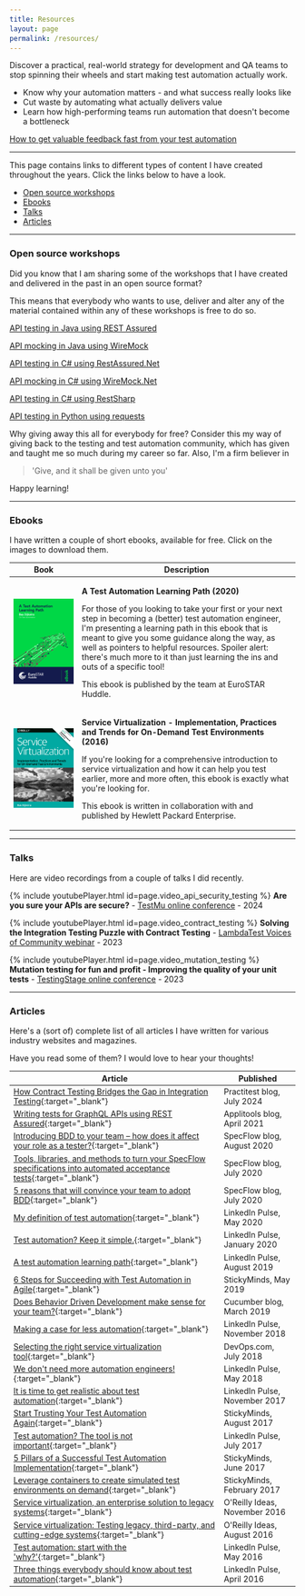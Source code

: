 ```yaml
---
title: Resources
layout: page
permalink: /resources/
---
```

<section>
    <p>Discover a practical, real-world strategy for development and QA teams to stop spinning their wheels and start making test automation actually work.</p>
    <p><ul><li>Know why your automation matters - and what success really looks like</li><li>Cut waste by automating what actually delivers value</li><li>Learn how high-performing teams run automation that doesn't become a bottleneck</li></ul></p>
</section>
<section>
    <a href="https://learn.ontestautomation.com" class="btn btn--primary" target="_blank">How to get valuable feedback fast from your test automation</a>
</section>

<hr/>

This page contains links to different types of content I have created throughout the years. Click the links below to have a look.

* [Open source workshops](#workshops)
* [Ebooks](#ebooks)
* [Talks](#talks)
* [Articles](#articles)

<hr/>

### <a name="workshops"></a>Open source workshops

Did you know that I am sharing some of the workshops that I have created and delivered in the past in an open source format?

This means that everybody who wants to use, deliver and alter any of the material contained within any of these workshops is free to do so.

<p><a href="https://github.com/basdijkstra/rest-assured-workshop" target="_blank" rel="noopener noreferrer" class="btn btn--primary">API testing in Java using REST Assured</a></p>

<p><a href="https://github.com/basdijkstra/wiremock-workshop" target="_blank" rel="noopener noreferrer" class="btn btn--primary">API mocking in Java using WireMock</a></p>

<p><a href="https://github.com/basdijkstra/rest-assured-net-workshop" target="_blank" rel="noopener noreferrer" class="btn btn--primary">API testing in C# using RestAssured.Net</a></p>

<p><a href="https://github.com/basdijkstra/wiremock-net-workshop" target="_blank" rel="noopener noreferrer" class="btn btn--primary">API mocking in C# using WireMock.Net</a></p>

<p><a href="https://github.com/basdijkstra/restsharp-workshop" target="_blank" rel="noopener noreferrer" class="btn btn--primary">API testing in C# using RestSharp</a></p>

<p><a href="https://github.com/basdijkstra/requests-workshop" target="_blank" rel="noopener noreferrer" class="btn btn--primary">API testing in Python using requests</a></p>

Why giving away this all for everybody for free? Consider this my way of giving back to the testing and test automation community, which has given and taught me so much during my career so far. Also, I'm a firm believer in

> 'Give, and it shall be given unto you'

Happy learning!

<hr/>

### <a name="ebooks"></a>Ebooks

I have written a couple of short ebooks, available for free. Click on the images to download them.

| Book                                                                                                                                                                                                                                                                                                                                                                                                                                                                                                                | Description                                                                                                                                                                                                                                                                                                                                                                                                                                                                                             |
|---------------------------------------------------------------------------------------------------------------------------------------------------------------------------------------------------------------------------------------------------------------------------------------------------------------------------------------------------------------------------------------------------------------------------------------------------------------------------------------------------------------------|---------------------------------------------------------------------------------------------------------------------------------------------------------------------------------------------------------------------------------------------------------------------------------------------------------------------------------------------------------------------------------------------------------------------------------------------------------------------------------------------------------|
| <a href="https://huddle.eurostarsoftwaretesting.com/resources/test-automation/a-test-automation-learning-path/" target="_blank"><img src="images/ebook_ta.png"/></a>                                                                                                                                                                                                                                                                                                                                                | <p style="font-weight: bold">A Test Automation Learning Path (2020)</p><p>For those of you looking to take your first or your next step in becoming a (better) test automation engineer, I'm presenting a learning path in this ebook that is meant to give you some guidance along the way, as well as pointers to helpful resources. Spoiler alert: there's much more to it than just learning the ins and outs of a specific tool!</p><p>This ebook is published by the team at EuroSTAR Huddle.</p> |
| <a href="files/sv_ebook.pdf" target="_blank"><img src="images/ebook_sv.png"/></a> | <p style="font-weight: bold">Service Virtualization - Implementation, Practices and Trends for On-Demand Test Environments (2016)</p><p>If you're looking for a comprehensive introduction to service virtualization and how it can help you test earlier, more and more often, this ebook is exactly what you're looking for.</p><p>This ebook is written in collaboration with and published by Hewlett Packard Enterprise.</p>                                                                       |

<hr/>

### <a name="talks"></a>Talks

Here are video recordings from a couple of talks I did recently.

{% include youtubePlayer.html id=page.video_api_security_testing %}
**Are you sure your APIs are secure?** - <a href="https://www.lambdatest.com/testmuconf-2024/" target="_blank">TestMu online conference</a> - 2024

{% include youtubePlayer.html id=page.video_contract_testing %}
**Solving the Integration Testing Puzzle with Contract Testing** - <a href="https://www.lambdatest.com/voices-of-community" target="_blank">LambdaTest Voices of Community webinar</a> - 2023

{% include youtubePlayer.html id=page.video_mutation_testing %}
**Mutation testing for fun and profit - Improving the quality of your unit tests** - <a href="https://testingstage.com/" target="_blank">TestingStage online conference</a> - 2023

<hr/>

### <a name="articles"></a>Articles

Here's a (sort of) complete list of all articles I have written for various industry websites and magazines.

Have you read some of them? I would love to hear your thoughts!

| Article                                                                                            | Published                     |
|----------------------------------------------------------------------------------------------------|-------------------------------|
| [How Contract Testing Bridges the Gap in Integration Testing](https://www.practitest.com/resource-center/blog/contract-testing-bridges-integration-testing/){:target="_blank"} | Practitest blog, July 2024 |
| [Writing tests for GraphQL APIs using REST Assured](https://applitools.com/blog/writing-tests-graphql-apis-rest-assured/){:target="_blank"} | Applitools blog, April 2021   |
| [Introducing BDD to your team – how does it affect your role as a tester?](https://specflow.org/blog/introducing-bdd-to-your-team-how-does-it-affect-your-role-as-a-tester/){:target="_blank"} | SpecFlow blog, August 2020    |
| [Tools, libraries, and methods to turn your SpecFlow specifications into automated acceptance tests](https://specflow.org/2020/tools-libraries-and-methods-to-turn-your-specflow-specifications-into-automated-acceptance-tests/){:target="_blank"} | SpecFlow blog, July 2020      |
| [5 reasons that will convince your team to adopt BDD](https://specflow.org/2020/5-reasons-that-will-convince-your-team-to-adopt-bdd/){:target="_blank"}                                                | SpecFlow blog, July 2020      |
| [My definition of test automation](https://www.linkedin.com/pulse/my-definition-test-automation-bas-dijkstra/){:target="_blank"}                                                                   | LinkedIn Pulse, May 2020      |
| [Test automation? Keep it simple.](https://www.linkedin.com/pulse/test-automation-keep-simple-bas-dijkstra/){:target="_blank"}                                                                  | LinkedIn Pulse, January 2020  |
| [A test automation learning path](https://www.linkedin.com/pulse/test-automation-learning-path-bas-dijkstra/){:target="_blank"}                                                                    | LinkedIn Pulse, August 2019   |
| [6 Steps for Succeeding with Test Automation in Agile](https://www.stickyminds.com/article/6-steps-succeeding-test-automation-agile){:target="_blank"}                                               | StickyMinds, May 2019         |
| [Does Behavior Driven Development make sense for your team?](https://cucumber.io/blog/bdd/does-behavior-driven-development-make-sense-for-yo/){:target="_blank"}                                         | Cucumber blog, March 2019     |
| [Making a case for less automation](https://www.linkedin.com/pulse/making-case-less-automation-bas-dijkstra/){:target="_blank"}                                                                  | LinkedIn Pulse, November 2018 |
| [Selecting the right service virtualization tool](https://devops.com/selecting-the-right-service-virtualization-tool/){:target="_blank"}                                                    | DevOps\.com, July 2018        |
| [We don't need more automation engineers!](https://www.linkedin.com/pulse/we-dont-need-more-automation-engineers-bas-dijkstra/){:target="_blank"}                                                          | LinkedIn Pulse, May 2018      |
| [It is time to get realistic about test automation](https://www.linkedin.com/pulse/time-get-realistic-test-automation-bas-dijkstra/){:target="_blank"}                                                 | LinkedIn Pulse, November 2017 |
| [Start Trusting Your Test Automation Again](https://www.stickyminds.com/article/start-trusting-your-test-automation-again){:target="_blank"}                                                          | StickyMinds, August 2017      |
| [Test automation? The tool is not important](https://www.linkedin.com/pulse/test-automation-tool-important-bas-dijkstra){:target="_blank"}                                                         | LinkedIn Pulse, July 2017     |
| [5 Pillars of a Successful Test Automation Implementation](https://www.stickyminds.com/article/5-pillars-successful-test-automation-implementation){:target="_blank"}                                           | StickyMinds, June 2017        |
| [Leverage containers to create simulated test environments on demand](https://www.stickyminds.com/article/leverage-containers-create-simulated-test-environments-demand){:target="_blank"}                                | StickyMinds, February 2017    |
| [Service virtualization, an enterprise solution to legacy systems](https://www.oreilly.com/ideas/service-virtualization-an-enterprise-solution-to-legacy-systems){:target="_blank"}                                   | O'Reilly Ideas, November 2016 |
| [Service virtualization: Testing legacy, third-party, and cutting-edge systems](https://www.oreilly.com/ideas/service-virtualization-testing-legacy-third-party-and-cutting-edge-systems){:target="_blank"}                    | O'Reilly Ideas, August 2016   |
| [Test automation: start with the 'why?'](https://www.linkedin.com/pulse/test-automation-start-why-bas-dijkstra){:target="_blank"}                                                             | LinkedIn Pulse, May 2016      |
| [Three things everybody should know about test automation](https://www.linkedin.com/pulse/three-things-everybody-should-know-test-automation-bas-dijkstra){:target="_blank"}                                           | LinkedIn Pulse, April 2016    |
